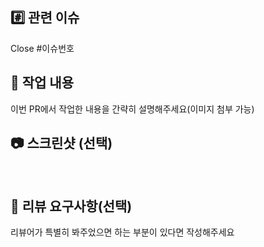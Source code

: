 ## #️⃣ 관련 이슈
Close #이슈번호


## 📝 작업 내용
이번 PR에서 작업한 내용을 간략히 설명해주세요(이미지 첨부 가능)


## 📷 스크린샷 (선택)
&nbsp;


## 💬 리뷰 요구사항(선택)
리뷰어가 특별히 봐주었으면 하는 부분이 있다면 작성해주세요
